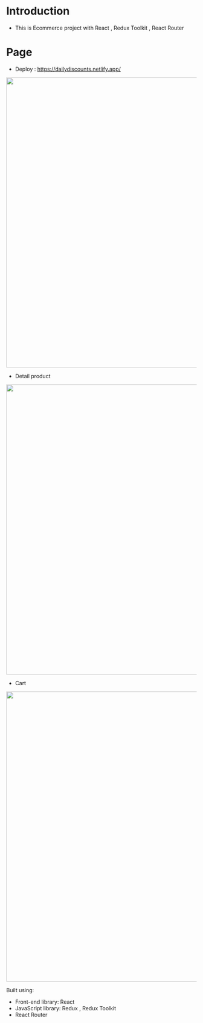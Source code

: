 # Introduction

- This is Ecommerce project with React , Redux Toolkit , React Router

# Page

- Deploy : https://dailydiscounts.netlify.app/

<img width="768" alt="" src="https://ik.imagekit.io/120499/ecommerce.PNG?ik-sdk-version=javascript-1.4.3&updatedAt=1678028857359">

- Detail product

<img width="768" alt="" src="https://ik.imagekit.io/120499/ecommerce_detail.PNG?ik-sdk-version=javascript-1.4.3&updatedAt=1678030099769">

- Cart

<img width="768" alt="" src="https://ik.imagekit.io/120499/ecom_cart.PNG?ik-sdk-version=javascript-1.4.3&updatedAt=1678028952232">

Built using:

- Front-end library: React
- JavaScript library: Redux , Redux Toolkit
- React Router
